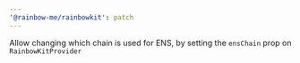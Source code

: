 ```yaml
---
'@rainbow-me/rainbowkit': patch
---
```


Allow changing which chain is used for ENS, by setting the `ensChain` prop on `RainbowKitProvider`
